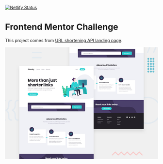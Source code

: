 [![Netlify Status](https://api.netlify.com/api/v1/badges/62e29bca-7d20-4c7e-aca9-373913d9455e/deploy-status)](https://app.netlify.com/sites/challenge-url-shortening/deploys)

# Frontend Mentor Challenge

This project comes from [URL shortening API landing page](https://www.frontendmentor.io/challenges/url-shortening-api-landing-page-2ce3ob-G).

![preview](/starter_files/design/desktop-preview.jpg "URL shortening API landing page")